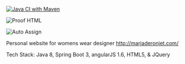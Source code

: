 [![Java CI with Maven](https://github.com/conorheffron/marjaderoniet/actions/workflows/maven.yml/badge.svg)](https://github.com/conorheffron/marjaderoniet/actions/workflows/maven.yml)

![Proof HTML](https://github.com/conorheffron/marjaderoniet/actions/workflows/proof-html.yml/badge.svg)

![Auto Assign](https://github.com/conorheffron/marjaderoniet/actions/workflows/auto-assign.yml/badge.svg)

Personal website for womens wear designer http://marjaderoniet.com/

Tech Stack: Java 8, Spring Boot 3, angularJS 1.6, HTML5, & JQuery
